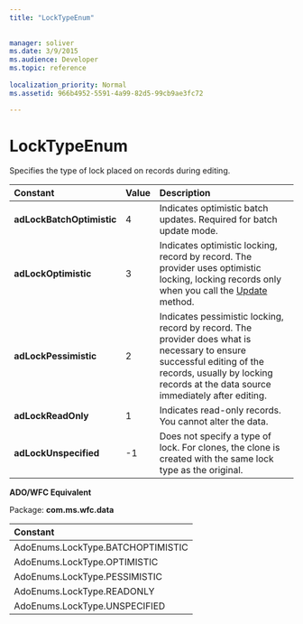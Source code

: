 ```yaml
---
title: "LockTypeEnum"
 
 
manager: soliver
ms.date: 3/9/2015
ms.audience: Developer
ms.topic: reference
  
localization_priority: Normal
ms.assetid: 966b4952-5591-4a99-82d5-99cb9ae3fc72

---
```


# LockTypeEnum

Specifies the type of lock placed on records during editing.
  
|**Constant**|**Value**|**Description**|
|:-----|:-----|:-----|
|**adLockBatchOptimistic** <br/> |4  <br/> |Indicates optimistic batch updates. Required for batch update mode.  <br/> |
|**adLockOptimistic** <br/> |3  <br/> |Indicates optimistic locking, record by record. The provider uses optimistic locking, locking records only when you call the [Update](update-method-ado.md) method.  <br/> |
|**adLockPessimistic** <br/> |2  <br/> |Indicates pessimistic locking, record by record. The provider does what is necessary to ensure successful editing of the records, usually by locking records at the data source immediately after editing.  <br/> |
|**adLockReadOnly** <br/> |1  <br/> |Indicates read-only records. You cannot alter the data.  <br/> |
|**adLockUnspecified** <br/> |-1  <br/> |Does not specify a type of lock. For clones, the clone is created with the same lock type as the original.  <br/> |
   
 **ADO/WFC Equivalent**
  
Package: **com.ms.wfc.data**
  
|**Constant**|
|:-----|
|AdoEnums.LockType.BATCHOPTIMISTIC  <br/> |
|AdoEnums.LockType.OPTIMISTIC  <br/> |
|AdoEnums.LockType.PESSIMISTIC  <br/> |
|AdoEnums.LockType.READONLY  <br/> |
|AdoEnums.LockType.UNSPECIFIED  <br/> |
   

